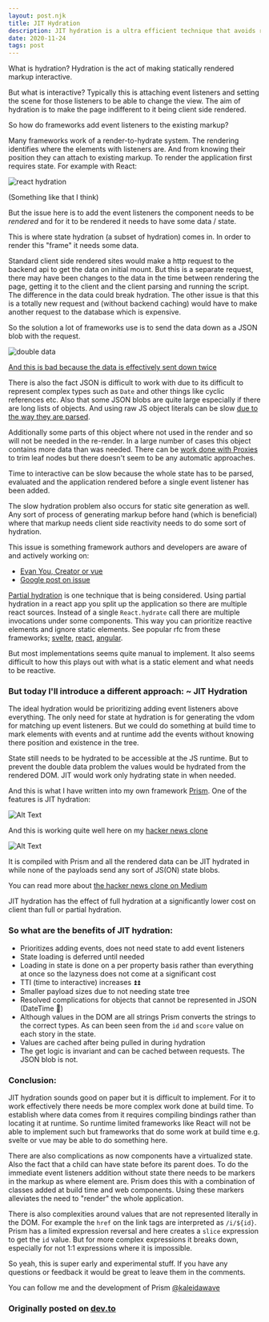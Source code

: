 ```yaml
---
layout: post.njk
title: JIT Hydration
description: JIT hydration is a ultra efficient technique that avoids rerenders and duplicated state when building universally rendered sites
date: 2020-11-24
tags: post
---
```


What is hydration? Hydration is the act of making statically rendered markup interactive.

But what is interactive? Typically this is attaching event listeners and setting the scene for those listeners to be able to change the view. The aim of hydration is to make the page indifferent to it being client side rendered. 

So how do frameworks add event listeners to the existing markup?

Many frameworks work of a render-to-hydrate system. The rendering identifies where the elements with listeners are. And from knowing their position they can attach to existing markup. To render the application first requires state. For example with React:

![react hydration](https://dev-to-uploads.s3.amazonaws.com/i/okd0z2f1p9eug5od0esc.gif)

(Something like that I think)

But the issue here is to add the event listeners the component needs to be *rendered* and for it to be rendered it needs to have some data / state.

This is where state hydration (a subset of hydration) comes in. In order to render this "frame" it needs some data.

Standard client side rendered sites would make a http request to the backend api to get the data on initial mount. But this is a separate request, there may have been changes to the data in the time between rendering the page, getting it to the client and the client parsing and running the script. The difference in the data could break hydration. The other issue is that this is a totally new request and (without backend caching) would have to make another request to the database which is expensive.

So the solution a lot of frameworks use is to send the data down as a JSON blob with the request.

![double data](https://dev-to-uploads.s3.amazonaws.com/i/xf1k2jb3eno87otpjeyf.png)

[And this is bad because the data is effectively sent down twice](https://youtu.be/CQaDl9Fu0W0?t=365)

There is also the fact JSON is difficult to work with due to its difficult to represent complex types such as `Date` and other things like cyclic references etc. Also that some JSON blobs are quite large especially if there are long lists of objects. And using raw JS object literals can be slow [due to the way they are parsed](https://www.youtube.com/watch?v=ff4fgQxPaO0). 

Additionally some parts of this object where not used in the render and so will not be needed in the re-render. In a large number of cases this object contains more data than was needed. There can be [work done with Proxies](https://twitter.com/slightlylate/status/1309975133067509760) to trim leaf nodes but there doesn't seem to be any automatic approaches.

Time to interactive can be slow because the whole state has to be parsed, evaluated and the application rendered before a single event listener has been added.

The slow hydration problem also occurs for static site generation as well. Any sort of process of generating markup before hand (which is beneficial) where that markup needs client side reactivity needs to do some sort of hydration.

This issue is something framework authors and developers are aware of and actively working on:

- [Evan You, Creator or vue](https://twitter.com/youyuxi/status/1274834284826763265)
- [Google post on issue](https://developers.google.com/web/updates/2019/02/rendering-on-the-web#rehydration-issues)

[Partial hydration](https://medium.com/@luke_schmuke/how-we-achieved-the-best-web-performance-with-partial-hydration-20fab9c808d5#94ad) is one technique that is being considered. Using partial hydration in a react app you split up the application so there are multiple react sources. Instead of a single `React.hydrate` call there are multiple invocations under some components. This way you can prioritize reactive elements and ignore static elements. See popular rfc from these frameworks; [svelte](https://github.com/sveltejs/svelte/issues/4308), [react](https://github.com/facebook/react/pull/14717), [angular](https://github.com/angular/angular/issues/13446).

But most implementations seems quite manual to implement. It also seems difficult to how this plays out with what is a static element and what needs to be reactive. 

### But today I'll introduce a different approach: ~ JIT Hydration

The ideal hydration would be prioritizing adding event listeners above everything. The only need for state at hydration is for generating the vdom for matching up event listeners. But we could do something at build time to mark elements with events and at runtime add the events without knowing there position and existence in the tree.

State still needs to be hydrated to be accessible at the JS runtime. But to prevent the double data problem the values would be hydrated from the rendered DOM. JIT would work only hydrating state in when needed.

And this is what I have written into my own framework [Prism](https://github.com/kaleidawave/prism). One of the features is JIT hydration:

![Alt Text](https://dev-to-uploads.s3.amazonaws.com/i/tdqgpuufndw3hfke8s6z.gif)

And this is working quite well here on my [hacker news clone](http://40.115.126.159/)

![Alt Text](https://dev-to-uploads.s3.amazonaws.com/i/q9hgel93n4ebai7ez42b.gif)

It is compiled with Prism and all the rendered data can be JIT hydrated in while none of the payloads send any sort of JS(ON) state blobs. 

You can read more about [the hacker news clone on Medium](https://kaleidawave.medium.com/hacker-news-clone-with-prism-rust-b4c681fe07af)

JIT hydration has the effect of full hydration at a significantly lower cost on client than full or partial hydration.

### So what are the benefits of JIT hydration:

- Prioritizes adding events, does not need state to add event listeners
- State loading is deferred until needed
- Loading in state is done on a per property basis rather than everything at once so the lazyness does not come at a significant cost
- TTI (time to interactive) increases ⏫⏫
- Smaller payload sizes due to not needing state tree
- Resolved complications for objects that cannot be represented in JSON (DateTime 👀)
- Although values in the DOM are all strings Prism converts the strings to the correct types. As can been seen from the `id` and `score` value on each story in the state.
- Values are cached after being pulled in during hydration
- The get logic is invariant and can be cached between requests. The JSON blob is not.

### Conclusion:

JIT hydration sounds good on paper but it is difficult to implement. For it to work effectively there needs be more complex work done at build time. To establish where data comes from it requires compiling bindings rather than locating it at runtime. So runtime limited frameworks like React will not be able to implement such but frameworks that do some work at build time e.g. svelte or vue may be able to do something here.

There are also complications as now components have a virtualized state. Also the fact that a child can have state before its parent does. To do the immediate event listeners addition without state there needs to be markers in the markup as where element are. Prism does this with a combination of classes added at build time and web components. Using these markers alleviates the need to "render" the whole application.

There is also complexities around values that are not represented literally in the DOM. For example the `href` on the link tags are interpreted as `/i/${id}`. Prism has a limited expression reversal and here creates a `slice` expression to get the `id` value. But for more complex expressions it breaks down, especially for not 1:1 expressions where it is impossible.

So yeah, this is super early and experimental stuff. If you have any questions or feedback it would be great to leave them in the comments.

You can follow me and the development of Prism [@kaleidawave](https://twitter.com/kaleidawave)

<h3 class="note">
    Originally posted on <a href="https://dev.to/kaleidawave/jit-hydration-4b62">dev.to</a>
</h3>